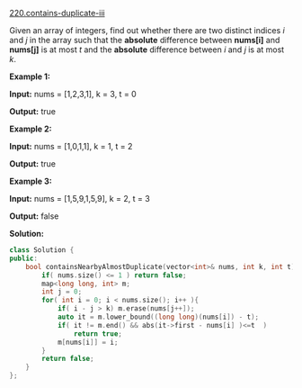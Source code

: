 [220.contains-duplicate-iii](https://leetcode.com/problems/contains-duplicate-iii/)  

Given an array of integers, find out whether there are two distinct indices _i_ and _j_ in the array such that the **absolute** difference between **nums\[i\]** and **nums\[j\]** is at most _t_ and the **absolute** difference between _i_ and _j_ is at most _k_.

**Example 1:**

  
**Input:** nums = \[1,2,3,1\], k = 3, t = 0
  
**Output:** true
  

**Example 2:**

  
**Input:** nums = \[1,0,1,1\], k = 1, t = 2
  
**Output:** true
  

**Example 3:**

  
**Input:** nums = \[1,5,9,1,5,9\], k = 2, t = 3
  
**Output:** false  



**Solution:**  

```cpp
class Solution {
public:
    bool containsNearbyAlmostDuplicate(vector<int>& nums, int k, int t) {
        if( nums.size() <= 1 ) return false;
        map<long long, int> m;
        int j = 0;
        for( int i = 0; i < nums.size(); i++ ){
            if( i - j > k) m.erase(nums[j++]);
            auto it = m.lower_bound((long long)(nums[i]) - t);
            if( it != m.end() && abs(it->first - nums[i] )<=t  )
                return true;
            m[nums[i]] = i;
        }
        return false;
    }
};
```
      